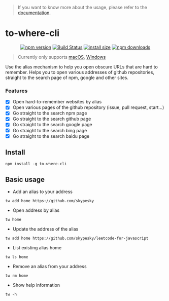 > If you want to know more about the usage, please refer to the [documentation](https://skypesky.gitbook.io/to-where-cli/).

# to-where-cli

<div align="center">

[![npm version](https://img.shields.io/npm/v/to-where-cli.svg?style=flat-square)](https://www.npmjs.org/package/to-where-cli)
[![Build Status](https://github.com/skypesky/to-where-cli/workflows/integration/badge.svg?branch=release)](https://github.com/skypesky/to-where-cli/actions)
[![install size](https://img.shields.io/badge/dynamic/json?url=https://packagephobia.com/v2/api.json?p=to-where-cli&query=$.install.pretty&label=install%20size&style=flat-square)](https://packagephobia.now.sh/result?p=to-where-cli)
[![npm downloads](https://img.shields.io/npm/dm/to-where-cli.svg?style=flat-square)](https://npm-stat.com/charts.html?package=to-where-cli)

</div>

> Currently only supports [macOS](https://en.wikipedia.org/wiki/MacOS), [Windows](https://en.wikipedia.org/wiki/Windows)

Use the alias mechanism to help you open obscure URLs that are hard to remember. Helps you to open various addresses of github repositories, straight to the search page of npm, google and other sites.

### Features

- [x] Open hard-to-remember websites by alias
- [x] Open various pages of the github repository (issue, pull request, start...)
- [x] Go straight to the search npm page
- [x] Go straight to the search github page
- [x] Go straight to the search google page
- [x] Go straight to the search bing page
- [x] Go straight to the search baidu page

## Install

```shell
npm install -g to-where-cli
```

## Basic usage


- Add an alias to your address

```shell
tw add home https://github.com/skypesky
```

- Open address by alias

```shell
tw home
```

- Update the address of the alias

```shell
tw add home https://github.com/skypesky/leetcode-for-javascript
```

- List existing alias home

```shell
tw ls home
```

- Remove an alias from your address

```shell
tw rm home
```

- Show help information

```shell
tw -h
```
